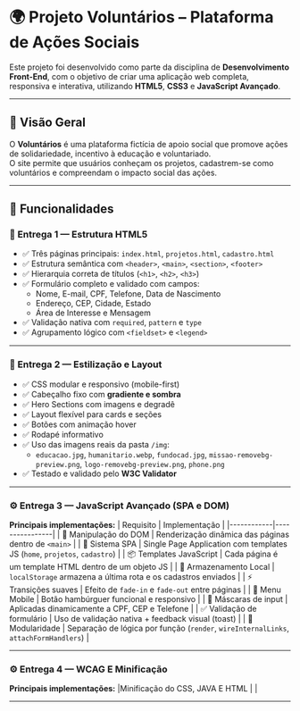 # 🌍 Projeto Voluntários – Plataforma de Ações Sociais

Este projeto foi desenvolvido como parte da disciplina de **Desenvolvimento Front-End**, com o objetivo de criar uma aplicação web completa, responsiva e interativa, utilizando **HTML5**, **CSS3** e **JavaScript Avançado**.

---

## 🧭 Visão Geral

O **Voluntários** é uma plataforma fictícia de apoio social que promove ações de solidariedade, incentivo à educação e voluntariado.  
O site permite que usuários conheçam os projetos, cadastrem-se como voluntários e compreendam o impacto social das ações.

---

## 🚀 Funcionalidades

### 🔹 Entrega 1 — Estrutura HTML5
- ✅ Três páginas principais: `index.html`, `projetos.html`, `cadastro.html`
- ✅ Estrutura semântica com `<header>`, `<main>`, `<section>`, `<footer>`
- ✅ Hierarquia correta de títulos (`<h1>`, `<h2>`, `<h3>`)
- ✅ Formulário completo e validado com campos:
  - Nome, E-mail, CPF, Telefone, Data de Nascimento  
  - Endereço, CEP, Cidade, Estado  
  - Área de Interesse e Mensagem
- ✅ Validação nativa com `required`, `pattern` e `type`
- ✅ Agrupamento lógico com `<fieldset>` e `<legend>`

---

### 🎨 Entrega 2 — Estilização e Layout
- ✅ CSS modular e responsivo (mobile-first)
- ✅ Cabeçalho fixo com **gradiente e sombra**
- ✅ Hero Sections com imagens e degradê
- ✅ Layout flexível para cards e seções
- ✅ Botões com animação hover
- ✅ Rodapé informativo
- ✅ Uso das imagens reais da pasta `/img`:
  - `educacao.jpg`, `humanitario.webp`, `fundocad.jpg`, `missao-removebg-preview.png`, `logo-removebg-preview.png`, `phone.png`
- ✅ Testado e validado pelo **W3C Validator**

---

### ⚙️ Entrega 3 — JavaScript Avançado (SPA e DOM)


**Principais implementações:**
| Requisito | Implementação |
|------------|----------------|
| 🧠 Manipulação do DOM | Renderização dinâmica das páginas dentro de `<main>` |
| 🧩 Sistema SPA | Single Page Application com templates JS (`home`, `projetos`, `cadastro`) |
| 📦 Templates JavaScript | Cada página é um template HTML dentro de um objeto JS |
| 💾 Armazenamento Local | `localStorage` armazena a última rota e os cadastros enviados |
| ⚡ Transições suaves | Efeito de `fade-in` e `fade-out` entre páginas |
| 📱 Menu Mobile | Botão hambúrguer funcional e responsivo |
| 🧾 Máscaras de input | Aplicadas dinamicamente a CPF, CEP e Telefone |
| ✅ Validação de formulário | Uso de validação nativa + feedback visual (toast) |
| 🧠 Modularidade | Separação de lógica por função (`render`, `wireInternalLinks`, `attachFormHandlers`) |

---

### ⚙️ Entrega 4 — WCAG E Minificação


**Principais implementações:**
|Minificação do CSS, JAVA E HTML
| 
|

---


 